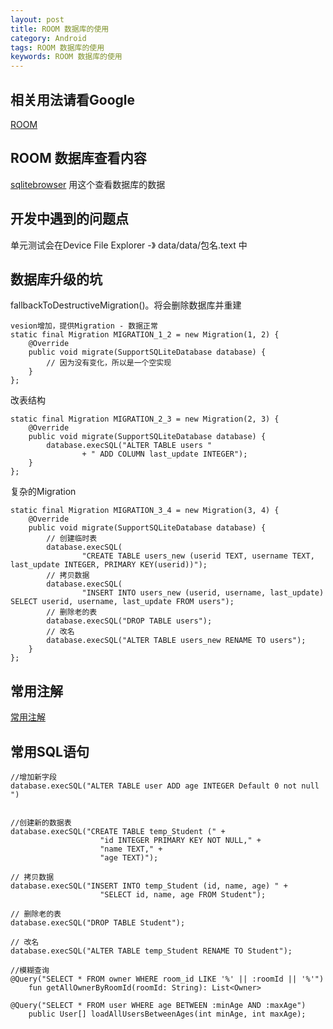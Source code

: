 ```yaml
---
layout: post
title: ROOM 数据库的使用
category: Android
tags: ROOM 数据库的使用
keywords: ROOM 数据库的使用
---
```


## 相关用法请看Google 

[ROOM](https://developer.android.com/training/data-storage/room?hl=zh-cn)

## ROOM 数据库查看内容

[sqlitebrowser](https://github.com/sqlitebrowser/sqlitebrowser)
用这个查看数据库的数据


## 开发中遇到的问题点

单元测试会在Device File Explorer -》 data/data/包名.text 中


## 数据库升级的坑

fallbackToDestructiveMigration()。将会删除数据库并重建

```
vesion增加，提供Migration - 数据正常
static final Migration MIGRATION_1_2 = new Migration(1, 2) {
    @Override
    public void migrate(SupportSQLiteDatabase database) {
        // 因为没有变化，所以是一个空实现
    }
};
```
改表结构
```
static final Migration MIGRATION_2_3 = new Migration(2, 3) {
    @Override
    public void migrate(SupportSQLiteDatabase database) {
        database.execSQL("ALTER TABLE users "
                + " ADD COLUMN last_update INTEGER");
    }
};
```
复杂的Migration
```
static final Migration MIGRATION_3_4 = new Migration(3, 4) {
    @Override
    public void migrate(SupportSQLiteDatabase database) {
        // 创建临时表
        database.execSQL(
                "CREATE TABLE users_new (userid TEXT, username TEXT, last_update INTEGER, PRIMARY KEY(userid))");
        // 拷贝数据
        database.execSQL(
                "INSERT INTO users_new (userid, username, last_update) SELECT userid, username, last_update FROM users");
        // 删除老的表
        database.execSQL("DROP TABLE users");
        // 改名
        database.execSQL("ALTER TABLE users_new RENAME TO users");
    }
};
```


## 常用注解

[常用注解](https://www.sunzn.com/2019/02/23/Android-Room-%E4%BD%BF%E7%94%A8%E6%8C%87%E5%8D%97/)
 

## 常用SQL语句

```
//增加新字段
database.execSQL("ALTER TABLE user ADD age INTEGER Default 0 not null ")


//创建新的数据表
database.execSQL("CREATE TABLE temp_Student (" +
                    "id INTEGER PRIMARY KEY NOT NULL," +
                    "name TEXT," +
                    "age TEXT)");

// 拷贝数据
database.execSQL("INSERT INTO temp_Student (id, name, age) " +
                    "SELECT id, name, age FROM Student");
                    
// 删除老的表
database.execSQL("DROP TABLE Student");

// 改名
database.execSQL("ALTER TABLE temp_Student RENAME TO Student");

//模糊查询
@Query("SELECT * FROM owner WHERE room_id LIKE '%' || :roomId || '%'")
    fun getAllOwnerByRoomId(roomId: String): List<Owner>

@Query("SELECT * FROM user WHERE age BETWEEN :minAge AND :maxAge")
    public User[] loadAllUsersBetweenAges(int minAge, int maxAge);

```














